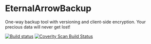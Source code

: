 # EternalArrowBackup
One-way backup tool with versioning and client-side encryption. Your precious data will never get lost!

[![Build status](https://ci.appveyor.com/api/projects/status/hwkmds6qtwdb6r23?svg=true)](https://ci.appveyor.com/project/inga-lovinde/eternalarrowbackup)
[![Coverity Scan Build Status](https://scan.coverity.com/projects/21545/badge.svg)](https://scan.coverity.com/projects/inga-lovinde-eternalarrowbackup)
